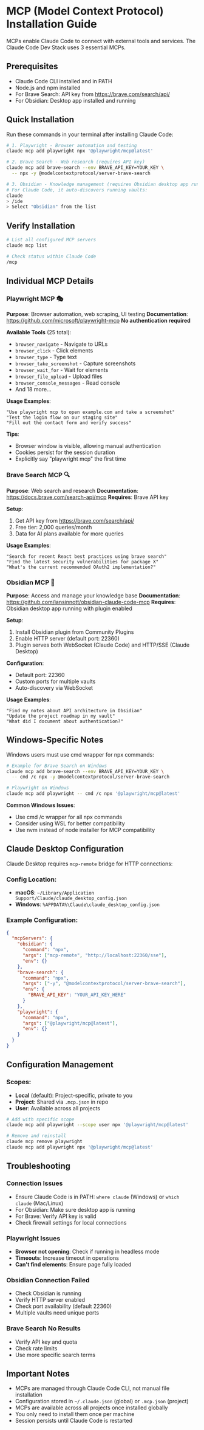 # MCP (Model Context Protocol) Installation Guide

MCPs enable Claude Code to connect with external tools and services. The Claude Code Dev Stack uses 3 essential MCPs.

## Prerequisites
- Claude Code CLI installed and in PATH
- Node.js and npm installed
- For Brave Search: API key from https://brave.com/search/api/
- For Obsidian: Desktop app installed and running

## Quick Installation

Run these commands in your terminal after installing Claude Code:

```bash
# 1. Playwright - Browser automation and testing
claude mcp add playwright npx '@playwright/mcp@latest'

# 2. Brave Search - Web research (requires API key)
claude mcp add brave-search --env BRAVE_API_KEY=YOUR_KEY \
  -- npx -y @modelcontextprotocol/server-brave-search

# 3. Obsidian - Knowledge management (requires Obsidian desktop app running)
# For Claude Code, it auto-discovers running vaults:
claude
> /ide
> Select "Obsidian" from the list
```

## Verify Installation

```bash
# List all configured MCP servers
claude mcp list

# Check status within Claude Code
/mcp
```

## Individual MCP Details

### Playwright MCP 🎭
**Purpose**: Browser automation, web scraping, UI testing
**Documentation**: https://github.com/microsoft/playwright-mcp
**No authentication required**

**Available Tools** (25 total):
- `browser_navigate` - Navigate to URLs
- `browser_click` - Click elements
- `browser_type` - Type text
- `browser_take_screenshot` - Capture screenshots
- `browser_wait_for` - Wait for elements
- `browser_file_upload` - Upload files
- `browser_console_messages` - Read console
- And 18 more...

**Usage Examples**:
```
"Use playwright mcp to open example.com and take a screenshot"
"Test the login flow on our staging site"
"Fill out the contact form and verify success"
```

**Tips**:
- Browser window is visible, allowing manual authentication
- Cookies persist for the session duration
- Explicitly say "playwright mcp" the first time

### Brave Search MCP 🔍
**Purpose**: Web search and research
**Documentation**: https://docs.brave.com/search-api/mcp
**Requires**: Brave API key

**Setup**:
1. Get API key from https://brave.com/search/api/
2. Free tier: 2,000 queries/month
3. Data for AI plans available for more queries

**Usage Examples**:
```
"Search for recent React best practices using brave search"
"Find the latest security vulnerabilities for package X"
"What's the current recommended OAuth2 implementation?"
```

### Obsidian MCP 📝
**Purpose**: Access and manage your knowledge base
**Documentation**: https://github.com/iansinnott/obsidian-claude-code-mcp
**Requires**: Obsidian desktop app running with plugin enabled

**Setup**:
1. Install Obsidian plugin from Community Plugins
2. Enable HTTP server (default port: 22360)
3. Plugin serves both WebSocket (Claude Code) and HTTP/SSE (Claude Desktop)

**Configuration**:
- Default port: 22360
- Custom ports for multiple vaults
- Auto-discovery via WebSocket

**Usage Examples**:
```
"Find my notes about API architecture in Obsidian"
"Update the project roadmap in my vault"
"What did I document about authentication?"
```

## Windows-Specific Notes

Windows users must use cmd wrapper for npx commands:
```bash
# Example for Brave Search on Windows
claude mcp add brave-search --env BRAVE_API_KEY=YOUR_KEY \
  -- cmd /c npx -y @modelcontextprotocol/server-brave-search

# Playwright on Windows
claude mcp add playwright -- cmd /c npx '@playwright/mcp@latest'
```

**Common Windows Issues**:
- Use cmd /c wrapper for all npx commands
- Consider using WSL for better compatibility
- Use nvm instead of node installer for MCP compatibility

## Claude Desktop Configuration

Claude Desktop requires `mcp-remote` bridge for HTTP connections:

### Config Location:
- **macOS**: `~/Library/Application Support/Claude/claude_desktop_config.json`
- **Windows**: `%APPDATA%\Claude\claude_desktop_config.json`

### Example Configuration:
```json
{
  "mcpServers": {
    "obsidian": {
      "command": "npx",
      "args": ["mcp-remote", "http://localhost:22360/sse"],
      "env": {}
    },
    "brave-search": {
      "command": "npx",
      "args": ["-y", "@modelcontextprotocol/server-brave-search"],
      "env": {
        "BRAVE_API_KEY": "YOUR_API_KEY_HERE"
      }
    },
    "playwright": {
      "command": "npx",
      "args": ["@playwright/mcp@latest"],
      "env": {}
    }
  }
}
```

## Configuration Management

### Scopes:
- **Local** (default): Project-specific, private to you
- **Project**: Shared via `.mcp.json` in repo
- **User**: Available across all projects

```bash
# Add with specific scope
claude mcp add playwright --scope user npx '@playwright/mcp@latest'

# Remove and reinstall
claude mcp remove playwright
claude mcp add playwright npx '@playwright/mcp@latest'
```

## Troubleshooting

### Connection Issues
- Ensure Claude Code is in PATH: `where claude` (Windows) or `which claude` (Mac/Linux)
- For Obsidian: Make sure desktop app is running
- For Brave: Verify API key is valid
- Check firewall settings for local connections

### Playwright Issues
- **Browser not opening**: Check if running in headless mode
- **Timeouts**: Increase timeout in operations
- **Can't find elements**: Ensure page fully loaded

### Obsidian Connection Failed
- Check Obsidian is running
- Verify HTTP server enabled
- Check port availability (default 22360)
- Multiple vaults need unique ports

### Brave Search No Results
- Verify API key and quota
- Check rate limits
- Use more specific search terms

## Important Notes

- MCPs are managed through Claude Code CLI, not manual file installation
- Configuration stored in `~/.claude.json` (global) or `.mcp.json` (project)
- MCPs are available across all projects once installed globally
- You only need to install them once per machine
- Session persists until Claude Code is restarted
